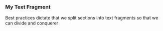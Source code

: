 ### My Text Fragment

Best practices dictate that we split sections into text fragments so that we can divide and conquerer